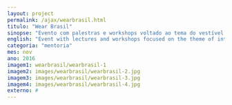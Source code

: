 ```yaml
---
layout: project
permalink: /ajax/wearbrasil.html
titulo: "Wear Brasil"
sinopse: "Evento com palestras e workshops voltado ao tema do vestível inteligente."
english: "Event with lectures and workshops focused on the theme of intelligent wearable."
categoria: "mentoria"
mes: nov
ano: 2016
imagem1: wearbrasil/wearbrasil-1
imagem2: images/wearbrasil/wearbrasil-2.jpg
imagem3: images/wearbrasil/wearbrasil-3.jpg
imagem4: images/wearbrasil/wearbrasil-4.jpg
externo: #
---
```

